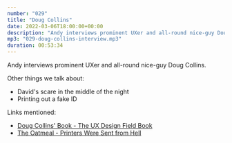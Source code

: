 ```yaml
---
number: "029"
title: "Doug Collins"
date: 2022-03-06T18:00:00+00:00
description: "Andy interviews prominent UXer and all-round nice-guy Doug Collins"
mp3: "029-doug-collins-interview.mp3"
duration: 00:53:34
---
```


Andy interviews prominent UXer and all-round nice-guy Doug Collins.

Other things we talk about:
- David's scare in the middle of the night
- Printing out a fake ID

Links mentioned:
- [Doug Collins' Book - The UX Design Field Book](http://www.denveruxer.com/unusable/)
- [The Oatmeal - Printers Were Sent from Hell](https://theoatmeal.com/comics/printers)

